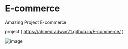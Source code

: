 # E-commerce
Amazing Project E-commerce

project  ( https://ahmedradwan21.github.io/E-commerce/ )

![image](https://github.com/ahmedradwan21/E-commerce/assets/100035760/a0623b79-b9a4-4272-ae1b-d9d7861cc228)
